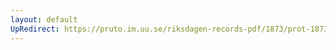 ```yaml
---
layout: default
UpRedirect: https://pruto.im.uu.se/riksdagen-records-pdf/1873/prot-1873--ak--517/prot-1873--ak--517_012.pdf
---
```

